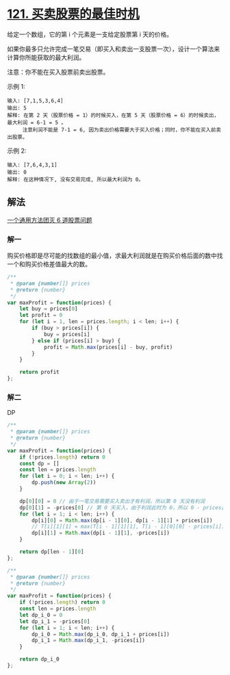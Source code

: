 # [121. 买卖股票的最佳时机](https://leetcode-cn.com/problems/best-time-to-buy-and-sell-stock/)
给定一个数组，它的第 i 个元素是一支给定股票第 i 天的价格。

如果你最多只允许完成一笔交易（即买入和卖出一支股票一次），设计一个算法来计算你所能获取的最大利润。

注意：你不能在买入股票前卖出股票。

 

示例 1:
```
输入: [7,1,5,3,6,4]
输出: 5
解释: 在第 2 天（股票价格 = 1）的时候买入，在第 5 天（股票价格 = 6）的时候卖出，最大利润 = 6-1 = 5 。
     注意利润不能是 7-1 = 6, 因为卖出价格需要大于买入价格；同时，你不能在买入前卖出股票。
```
示例 2:
```
输入: [7,6,4,3,1]
输出: 0
解释: 在这种情况下, 没有交易完成, 所以最大利润为 0。
```
## 解法
[一个通用方法团灭 6 道股票问题](https://leetcode-cn.com/problems/best-time-to-buy-and-sell-stock-iii/solution/yi-ge-tong-yong-fang-fa-tuan-mie-6-dao-gu-piao-wen/)
### 解一
购买价格即是尽可能的找数组的最小值，求最大利润就是在购买价格后面的数中找一个和购买价格差值最大的数。
```js
/**
 * @param {number[]} prices
 * @return {number}
 */
var maxProfit = function(prices) {
    let buy = prices[0]
    let profit = 0
    for (let i = 1, len = prices.length; i < len; i++) {
        if (buy > prices[i]) {
            buy = prices[i]
        } else if (prices[i] > buy) {
            profit = Math.max(prices[i] - buy, profit)
        }
    }

    return profit
};
```
### 解二
DP
```js
/**
 * @param {number[]} prices
 * @return {number}
 */
var maxProfit = function(prices) {
    if (!prices.length) return 0
    const dp = []
    const len = prices.length
    for (let i = 0; i < len; i++) {
        dp.push(new Array(2))
    }

    dp[0][0] = 0 // 由于一笔交易需要买入卖出才有利润，所以第 0 天没有利润
    dp[0][1] = -prices[0] // 第 0 天买入，由于利润此时为 0，所以 0 - prices[0] = -prices[0]
    for (let i = 1; i < len; i++) {
        dp[i][0] = Math.max(dp[i - 1][0], dp[i - 1][1] + prices[i])
        // T[i][1][1] = max(T[i - 1][1][1], T[i - 1][0][0] - prices[i]) = max(T[i - 1][1][1], -prices[i])
        dp[i][1] = Math.max(dp[i - 1][1], -prices[i])
    }

    return dp[len - 1][0]
};
```
```js
/**
 * @param {number[]} prices
 * @return {number}
 */
var maxProfit = function(prices) {
    if (!prices.length) return 0
    const len = prices.length
    let dp_i_0 = 0
    let dp_i_1 = -prices[0]
    for (let i = 1; i < len; i++) {
        dp_i_0 = Math.max(dp_i_0, dp_i_1 + prices[i])
        dp_i_1 = Math.max(dp_i_1, -prices[i])
    }

    return dp_i_0
};
```
